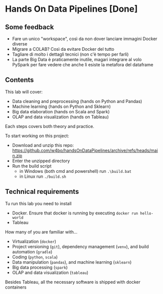 # Hands On Data Pipelines [Done]

## Some feedback

- Fare un unico "workspace", così da non dover lanciare immagini Docker diverse
- Migrare a COLAB? Così da evitare Docker del tutto
- Tagliare di molto i dettagli tecnici (non c'è tempo per farli)
- La parte Big Data è praticamente inutile, magari integrare al volo PySpark per fare vedere che anche lì esiste la metafora del dataframe
 
## Contents

This lab will cover:

- Data cleaning and preprocessing (hands on Python and Pandas)
- Machine learning (hands on Python and Sklearn)
- Big data elaboration (hands on Scala and Spark)
- OLAP and data visualization (hands on Tableau)

Each steps covers both theory and practice.

To start working on this project:
- Download and unzip this repo: https://github.com/w4bo/handsOnDataPipelines/archive/refs/heads/main.zip
- Enter the unzipped directory
- Run the build script
    - in Windows (both cmd and powershell) run `.\build.bat`
    - in Linux run `./build.sh`

## Technical requirements

Tu run this lab you need to install
- Docker. Ensure that docker is running by executing `docker run hello-world`
- Tableau

How many of you are familiar with...

- Virtualization (`docker`)
- Project versioning (`git`), dependency management (`venv`), and build automation (`gradle`)
- Coding (`python`, `scala`)
- Data manipulation (`pandas`), and machine learning (`sklearn`)
- Big data processing (`spark`) 
- OLAP and data visualization (`tableau`)

Besides Tableau, all the necessary software is shipped with docker containers